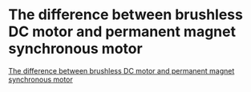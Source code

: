 # The difference between brushless DC motor and permanent magnet synchronous motor
[The difference between brushless DC motor and permanent magnet synchronous motor](https://aiwithcloud.com/2022/09/19/the_difference_between_brushless_dc_motor_and_permanent_magnet_synchronous_motor/)